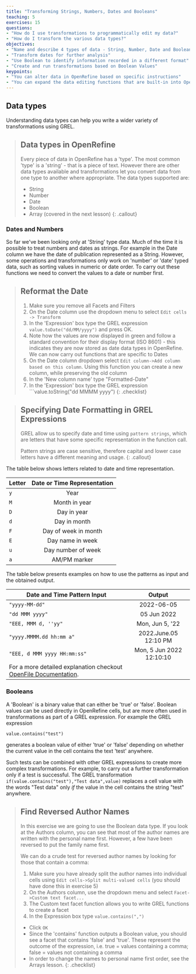 ```yaml
---
title: "Transforming Strings, Numbers, Dates and Booleans"
teaching: 5
exercises: 15
questions:
- "How do I use transformations to programmatically edit my data?"
- "How do I transform the various data types?"
objectives:
- "Name and describe 4 types of data - String, Number, Date and Boolean"
- "Transform dates for further analysis"
- "Use Boolean to identify information recorded in a different format"
- "Create and run transformations based on Boolean Values"
keypoints:
- "You can alter data in OpenRefine based on specific instructions"
- "You can expand the data editing functions that are built-in into OpenRefine by building your own"
---
```


## Data types
Understanding data types can help you write a wider variety of transformations using GREL.

>## Data types in OpenRefine
>Every piece of data in OpenRefine has a 'type'. The most common 'type' is a 'string' - that is a piece of text. However there are other data types available and transformations let you convert data from one type to another where appropriate. The data types supported are:
>
>* String
>* Number
>* Date
>* Boolean
>* Array (covered in the next lesson)
{: .callout}

### Dates and Numbers
So far we've been looking only at 'String' type data. Much of the time it is possible to treat numbers and dates as strings. For example in the Date column we have the date of publication represented as a String. However, some operations and transformations only work on 'number' or 'date' typed data, such as sorting values in numeric or date order. To carry out these functions we need to convert the values to a date or number first.

>## Reformat the Date
>1. Make sure you remove all Facets and Filters
>2. On the Date column use the dropdown menu to select ```Edit cells -> Transform```
>2. In the 'Expression' box type the GREL expression ```value.toDate("dd/MM/yyyy")``` and press OK.
>3. Note how the values are now displayed in green and follow a standard convention for their display format (ISO 8601) - this indicates they are now stored as date data types in OpenRefine. We can now carry out functions that are specific to Dates
>4. On the Date column dropdown select ```Edit column->Add column based on this column```. Using this function you can create a new column, while preserving the old column
>5. In the 'New column name' type "Formatted-Date"
>6. In the 'Expression' box type the GREL expression ```value.toString("dd MMMM yyyy")
{: .checklist}

>## Specifying Date Formatting in GREL Expressions
>
>GREL allow us to specify date and time using ```pattern strings```, which are letters that have some specific representation in the function call.
>
>Pattern strings are case sensitive, therefore capital and lower case letters have a different meaning and usage.
{: .callout}

The table below shows letters related to date and time representation.

| Letter| Date or Time Representation|
| ------------- |:-------------:|
| `y` | Year|
| `M` | Month in year|
| `D` | Day in year|
| `d` | Day in month|
| `F` | Day of week in month|
| `E` | Day name in week|
| `u` | Day number of week|
| `a` | AM/PM marker|

The table below presents examples on how to use the patterns as input and the obtained output.

| Date and Time Pattern Input| Output|
| ------------- |:-------------:|
| `"yyyy-MM-dd"`| 2022-06-05|
| `"dd MMM yyyy"`| 05 Jun 2022|
| `"EEE, MMM d, ''yy"`| Mon, Jun 5, '22|
| `"yyyy.MMMM.dd hh:mm a"`| 2022.June.05 12:10 PM|
| `"EEE, d MMM yyyy HH:mm:ss"`| Mon, 5 Jun 2022 12:10:10|
| For a more detailed explanation checkout [OpenFile Documentation](https://docs.openrefine.org/manual/grelfunctions#date-functions).


### Booleans
A 'Boolean' is a binary value that can either be 'true' or 'false'. Boolean values can be used directly in OpenRefine cells, but are more often used in transformations as part of a GREL expression. For example the GREL expression
```
value.contains("test")
```
generates a boolean value of either 'true' or 'false' depending on whether the current value in the cell contains the text 'test' anywhere.

Such tests can be combined with other GREL expressions to create more complex transformations. For example, to carry out a further transformation only if a test is successful. The GREL transformation ```if(value.contains("test"),"Test data",value)``` replaces a cell value with the words "Test data" only *if* the value in the cell contains the string "test" anywhere.

>## Find Reversed Author Names
>In this exercise we are going to use the Boolean data type.
>If you look at the Authors column, you can see that most of the author names are written with the personal name first. However, a few have been reversed to put the family name first.
>
>We can do a crude test for reversed author names by looking for those that contain a comma:
>
>1. Make sure you have already split the author names into individual cells using ```Edit cells->Split multi-valued cells``` (you should have done this in exercise 5)
>2. On the Authors column, use the dropdown menu and select ```Facet->Custom text facet...```
>3. The Custom text facet function allows you to write GREL functions to create a facet
>4. In the Expression box type ```value.contains(",")```
>* Click ```OK```
>* Since the 'contains' function outputs a Boolean value, you should see a facet that contains 'false' and 'true'. These represent the outcome of the expression, i.e. true = values containing a comma; false = values not containing a comma
>* In order to change the names to personal name first order, see the Arrays lesson.
{: .checklist}
